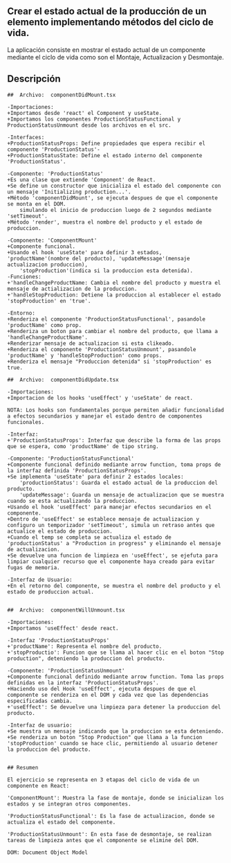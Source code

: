 ## Crear el estado actual de la producción de un elemento implementando métodos del ciclo de vida.

La aplicación consiste en mostrar el estado actual de un componente mediante el ciclo de vida
como son el Montaje, Actualizacion y Desmontaje.

## Descripción
	##	Archivo:  componentDidMount.tsx

	-Importaciones:
	+Importamos desde 'react' el Component y useState.
	+Importamos los componentes ProductionStatusFunctional y ProductionStatusUnmount desde los archivos en el src.
	
	-Interfaces:
	+ProductionStatusProps: Define propiedades que espera recibir el componente 'ProductionStatus'-
	+ProductionStatusState: Define el estado interno del componente 'ProductionStatus'.

	-Componente: 'ProductionStatus'
	+Es una clase que extiende 'Component' de React.
	+Se define un constructor que inicializa el estado del componente con un mensaje 'Initializing production...'.
	+Método 'componentDidMount', se ejecuta despues de que el componente se monta en el DOM.
		simulando el inicio de produccion luego de 2 segundos mediante 'setTimeout'.
	+Método 'render', muestra el nombre del producto y el estado de produccion.
	
	-Componente: 'ComponentMount'
	+Componente funcional.
	+Usando el hook 'useState' para definir 3 estados, 'productName'(nombre del producto), 'updateMessage'(mensaje actualizacion produccion), 
		'stopProduction'(indica si la produccion esta detenida).
	-Funciones:
	+'handleChangeProductName: Cambia el nombre del producto y muestra el mensaje de actializacion de la produccion.
	+'handleStopProduction: Detiene la produccion al establecer el estado 'stopProduction' en 'true'.

	-Entorno:
	+Renderiza el componente 'ProductionStatusFunctional', pasandole 'productName' como prop.
	+Renderiza un boton para cambiar el nombre del producto, que llama a 'handleChangeProductName'.
	+Renderizar mensaje de actualizacion si esta clikeado.
	+Renderiza el componente 'ProductionStatusUnmount', pasandole 'productName' y 'handleStopProduction' como props.
	+Renderiza el mensaje "Produccion detenida" si 'stopProduction' es true.

	##	Archivo:  componentDidUpdate.tsx

	-Importaciones:
	+Importacion de los hooks 'useEffect' y 'useState' de react.
	
	NOTA: Los hooks son fundamentales porque permiten añadir funcionalidad a efectos secundarios y manejar el estado dentro de componentes funcionales.

	-Interfaz:
	+'ProductionStatusProps': Interfaz que describe la forma de las props que se espera, como 'productName' de tipo string.

	-Componente: 'ProductionStatusFunctional'
	+Componente funcional definido mediante arrow function, toma props de la interfaz definida 'ProductionStatusProps'.
	+Se implementa 'useState' para definir 2 estados locales:
		'productionStatus': Guarda el estado actual de la produccion del producto.
		'updateMessage': Guarda un mensaje de actualizacion que se muestra cuando se esta actualizando la produccion.
	+Usando el hook 'useEffect' para manejar efectos secundarios en el componente.
	+Dentro de 'useEffect' se establece mensaje de actualizacion y configuro un temporizador 'setTimeout', simula un retraso antes que actualice el estado de produccion.
	+Cuando el temp se completa se actualiza el estado de 'productionStatus' a "Production in progress" y eliminando el mensaje de actualizacion.
	+Se devuelve una funcion de limpieza en 'useEffect', se ejefuta para limpiar cualquier recurso que el componente haya creado para evitar fugas de memoria.

	-Interfaz de Usuario:
	+En el retorno del componente, se muestra el nombre del producto y el estado de produccion actual.
	

	##	Archivo:  componentWillUnmount.tsx
	
	-Importaciones: 
	+Importamos 'useEffect' desde react.
	
	-Interfaz 'ProductionStatusProps'
	+'productName': Representa el nombre del producto.
	+'stopProductio': Funcion que se llama al hacer clic en el boton "Stop production", deteniendo la produccion del producto.

	-Componente: 'ProductionStatusUnmount'
	+Componente funcional definido mediante arrow function. Toma las props definidas en la interfaz 'ProductionStatusProps'.
	+Haciendo uso del Hook 'useEffect', ejecuta despues de que el componente se renderiza en el DOM y cada vez que las dependencias especificadas cambia.
	+'useEffect': Se devuelve una limpieza para detener la produccion del producto.

	-Interfaz de usuario:
	+Se muestra un mensaje indicando que la produccion se esta deteniendo.
	+Se renderiza un boton "Stop Production" que llama a la funcion 'stopProduction' cuando se hace clic, permitiendo al usuario detener la produccion del producto.

	
	## Resumen
		
	El ejercicio se representa en 3 etapas del ciclo de vida de un componente en React:
	
	'ComponentMount': Muestra la fase de montaje, donde se inicializan los estados y se integran otros componentes.

	'ProductionStatusFunctional': Es la fase de actualizacion, donde se actualiza el estado del componente.
	
	'ProductionStatusUnmount': En esta fase de desmontaje, se realizan tareas de limpieza antes que el componente se elimine del DOM.

	DOM: Document Object Model
	